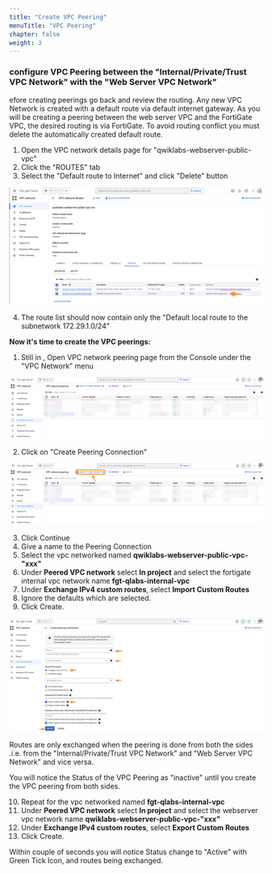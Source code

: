 ```yaml
---
title: "Create VPC Peering"
menuTitle: "VPC Peering"
chapter: false
weight: 3
---
```


### configure VPC Peering between the "Internal/Private/Trust VPC Network" with the "Web Server VPC Network"

efore creating peerings go back and review the routing. Any new VPC Network is created with a default route via default internet gateway. As you will be creating a peering between the web server VPC and the FortiGate VPC, the desired routing is via FortiGate. To avoid routing conflict you must delete the automatically created default route.

1. Open the VPC network details page for "qwiklabs-webserver-public-vpc" 
2. Click the "ROUTES" tab
3. Select the "Default route to Internet" and click "Delete" button

![vpc_delete_default_route](vpc_delete_default_route.png)

4. The route list should now contain only the "Default local route to the subnetwork 172.29.1.0/24" 

**Now it's time to create the VPC peerings:**

1. Still in , Open VPC network peering page from the Console under the "VPC Network" menu

![vpc_network_peering](vpc_network_peering.png)

2. Click on "Create Peering Connection"

![create_peering_connection](create_peering_connection.png)

3. Click Continue
4. Give a name to the Peering Connection
5. Select the vpc networked named **qwiklabs-webserver-public-vpc-"xxx"**
6. Under **Peered VPC network** select **In project** and select the fortigate internal vpc network name **fgt-qlabs-internal-vpc**
7. Under **Exchange IPv4 custom routes**, select **Import Custom Routes**
8. Ignore the defaults which are selected.
9. Click Create.

![vpc_peering_details_2](vpc_peering_details_2.png)

Routes are only exchanged when the peering is done from both the sides .i.e. from the "Internal/Private/Trust VPC Network" and "Web Server VPC Network" and vice versa.

You will notice the Status of the VPC Peering as "inactive" until you create the VPC peering from both sides.

10. Repeat for the vpc networked named **fgt-qlabs-internal-vpc**
11. Under **Peered VPC network** select **In project** and select the webserver vpc network name **qwiklabs-webserver-public-vpc-"xxx"**
14. Under **Exchange IPv4 custom routes**, select **Export Custom Routes**
15. Click Create.



Within couple of seconds you will notice Status change to "Active" with Green Tick Icon, and routes being exchanged.